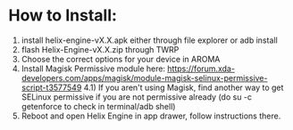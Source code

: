 # How to Install:

1) install helix-engine-vX.X.apk either through file explorer or adb install
2) flash Helix-Engine-vX.X.zip through TWRP
3) Choose the correct options for your device in AROMA
4) Install Magisk Permissive module here: https://forum.xda-developers.com/apps/magisk/module-magisk-selinux-permissive-script-t3577549
4.1) If you aren't using Magisk, find another way to get SELinux permissive if you are not permissive already (do su -c getenforce to check in terminal/adb shell)
5) Reboot and open Helix Engine in app drawer, follow instructions there.
